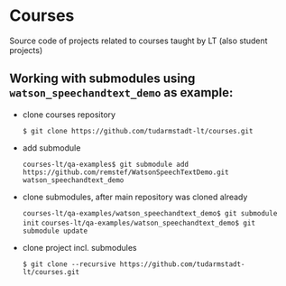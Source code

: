 # Courses
Source code of projects related to courses taught by LT (also student projects)

## Working with submodules using `watson_speechandtext_demo` as example:

- clone courses repository 

    `$ git clone https://github.com/tudarmstadt-lt/courses.git`

- add submodule

    `courses-lt/qa-examples$ git submodule add https://github.com/remstef/WatsonSpeechTextDemo.git watson_speechandtext_demo`

- clone submodules, after main repository was cloned already

    `courses-lt/qa-examples/watson_speechandtext_demo$ git submodule init`
    `courses-lt/qa-examples/watson_speechandtext_demo$ git submodule update`

- clone project incl. submodules

    `$ git clone --recursive https://github.com/tudarmstadt-lt/courses.git`
